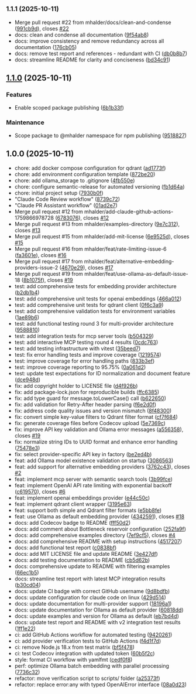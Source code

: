## <small>1.1.1 (2025-10-11)</small>

* Merge pull request #22 from mhalder/docs/clean-and-condense ([991cb9d](https://github.com/mhalder/qdrant-mcp-server/commit/991cb9d)), closes [#22](https://github.com/mhalder/qdrant-mcp-server/issues/22)
* docs: clean and condense all documentation ([9f54ab8](https://github.com/mhalder/qdrant-mcp-server/commit/9f54ab8))
* docs: improve consistency and remove redundancy across all documentation ([176cb05](https://github.com/mhalder/qdrant-mcp-server/commit/176cb05))
* docs: remove test report and references - redundant with CI ([db0b8b7](https://github.com/mhalder/qdrant-mcp-server/commit/db0b8b7))
* docs: streamline README for clarity and conciseness ([bd34c91](https://github.com/mhalder/qdrant-mcp-server/commit/bd34c91))

## [1.1.0](https://github.com/mhalder/qdrant-mcp-server/compare/v1.0.0...v1.1.0) (2025-10-11)

### Features

- Enable scoped package publishing ([6b1b33f](https://github.com/mhalder/qdrant-mcp-server/commit/6b1b33f))

### Maintenance

- Scope package to @mhalder namespace for npm publishing ([9518827](https://github.com/mhalder/qdrant-mcp-server/commit/9518827))

## 1.0.0 (2025-10-11)

- chore: add docker compose configuration for qdrant ([ad1773f](https://github.com/mhalder/qdrant-mcp-server/commit/ad1773f))
- chore: add environment configuration template ([872be20](https://github.com/mhalder/qdrant-mcp-server/commit/872be20))
- chore: add ollama_storage to .gitignore ([4fb550e](https://github.com/mhalder/qdrant-mcp-server/commit/4fb550e))
- chore: configure semantic-release for automated versioning ([fb1d64a](https://github.com/mhalder/qdrant-mcp-server/commit/fb1d64a))
- chore: initial project setup ([7930b0f](https://github.com/mhalder/qdrant-mcp-server/commit/7930b0f))
- "Claude Code Review workflow" ([8739c72](https://github.com/mhalder/qdrant-mcp-server/commit/8739c72))
- "Claude PR Assistant workflow" ([01ad2e7](https://github.com/mhalder/qdrant-mcp-server/commit/01ad2e7))
- Merge pull request #12 from mhalder/add-claude-github-actions-1759866978728 ([6783076](https://github.com/mhalder/qdrant-mcp-server/commit/6783076)), closes [#12](https://github.com/mhalder/qdrant-mcp-server/issues/12)
- Merge pull request #13 from mhalder/examples-directory ([9e7c312](https://github.com/mhalder/qdrant-mcp-server/commit/9e7c312)), closes [#13](https://github.com/mhalder/qdrant-mcp-server/issues/13)
- Merge pull request #15 from mhalder/add-mit-license ([6e9525d](https://github.com/mhalder/qdrant-mcp-server/commit/6e9525d)), closes [#15](https://github.com/mhalder/qdrant-mcp-server/issues/15)
- Merge pull request #16 from mhalder/feat/rate-limiting-issue-6 ([fa3601e](https://github.com/mhalder/qdrant-mcp-server/commit/fa3601e)), closes [#16](https://github.com/mhalder/qdrant-mcp-server/issues/16)
- Merge pull request #17 from mhalder/feat/alternative-embedding-providers-issue-2 ([4670e29](https://github.com/mhalder/qdrant-mcp-server/commit/4670e29)), closes [#17](https://github.com/mhalder/qdrant-mcp-server/issues/17)
- Merge pull request #19 from mhalder/feat/use-ollama-as-default-issue-18 ([8b1075f](https://github.com/mhalder/qdrant-mcp-server/commit/8b1075f)), closes [#19](https://github.com/mhalder/qdrant-mcp-server/issues/19)
- test: add comprehensive tests for embedding provider architecture ([b2db1b4](https://github.com/mhalder/qdrant-mcp-server/commit/b2db1b4))
- test: add comprehensive unit tests for openai embeddings ([466a012](https://github.com/mhalder/qdrant-mcp-server/commit/466a012))
- test: add comprehensive unit tests for qdrant client ([0f6c3a9](https://github.com/mhalder/qdrant-mcp-server/commit/0f6c3a9))
- test: add comprehensive validation tests for environment variables ([1ae89b6](https://github.com/mhalder/qdrant-mcp-server/commit/1ae89b6))
- test: add functional testing round 3 for multi-provider architecture ([9588810](https://github.com/mhalder/qdrant-mcp-server/commit/9588810))
- test: add integration tests for mcp server tools ([b504329](https://github.com/mhalder/qdrant-mcp-server/commit/b504329))
- test: add interactive MCP testing round 4 results ([0cdc763](https://github.com/mhalder/qdrant-mcp-server/commit/0cdc763))
- test: add testing infrastructure with vitest ([35beed7](https://github.com/mhalder/qdrant-mcp-server/commit/35beed7))
- test: fix error handling tests and improve coverage ([1219574](https://github.com/mhalder/qdrant-mcp-server/commit/1219574))
- test: improve coverage for error handling paths ([833b3ef](https://github.com/mhalder/qdrant-mcp-server/commit/833b3ef))
- test: improve coverage reporting to 95.75% ([0a061d2](https://github.com/mhalder/qdrant-mcp-server/commit/0a061d2))
- test: update test expectations for ID normalization and document feature ([dce948d](https://github.com/mhalder/qdrant-mcp-server/commit/dce948d))
- fix: add copyright holder to LICENSE file ([d4f926b](https://github.com/mhalder/qdrant-mcp-server/commit/d4f926b))
- fix: add package-lock.json for reproducible builds ([ffc6385](https://github.com/mhalder/qdrant-mcp-server/commit/ffc6385))
- fix: add type guard for message.toLowerCase() call ([b622650](https://github.com/mhalder/qdrant-mcp-server/commit/b622650))
- fix: add validation for Retry-After header parsing ([f6e2d0f](https://github.com/mhalder/qdrant-mcp-server/commit/f6e2d0f))
- fix: address code quality issues and version mismatch ([8f48300](https://github.com/mhalder/qdrant-mcp-server/commit/8f48300))
- fix: convert simple key-value filters to Qdrant filter format ([cf7f684](https://github.com/mhalder/qdrant-mcp-server/commit/cf7f684))
- fix: generate coverage files before Codecov upload ([5e7369c](https://github.com/mhalder/qdrant-mcp-server/commit/5e7369c))
- fix: improve API key validation and Ollama error messages ([a556358](https://github.com/mhalder/qdrant-mcp-server/commit/a556358)), closes [#19](https://github.com/mhalder/qdrant-mcp-server/issues/19)
- fix: normalize string IDs to UUID format and enhance error handling ([75478e3](https://github.com/mhalder/qdrant-mcp-server/commit/75478e3))
- fix: select provider-specific API key in factory ([be2ed4b](https://github.com/mhalder/qdrant-mcp-server/commit/be2ed4b))
- feat: add Ollama model existence validation on startup ([3086563](https://github.com/mhalder/qdrant-mcp-server/commit/3086563))
- feat: add support for alternative embedding providers ([3762c43](https://github.com/mhalder/qdrant-mcp-server/commit/3762c43)), closes [#2](https://github.com/mhalder/qdrant-mcp-server/issues/2)
- feat: implement mcp server with semantic search tools ([3b99fce](https://github.com/mhalder/qdrant-mcp-server/commit/3b99fce))
- feat: implement OpenAI API rate limiting with exponential backoff ([c619570](https://github.com/mhalder/qdrant-mcp-server/commit/c619570)), closes [#6](https://github.com/mhalder/qdrant-mcp-server/issues/6)
- feat: implement openai embeddings provider ([e44c50c](https://github.com/mhalder/qdrant-mcp-server/commit/e44c50c))
- feat: implement qdrant client wrapper ([3195e63](https://github.com/mhalder/qdrant-mcp-server/commit/3195e63))
- feat: support both simple and Qdrant filter formats ([e5bb8fe](https://github.com/mhalder/qdrant-mcp-server/commit/e5bb8fe))
- feat: use Ollama as default embedding provider ([4342591](https://github.com/mhalder/qdrant-mcp-server/commit/4342591)), closes [#18](https://github.com/mhalder/qdrant-mcp-server/issues/18)
- docs: add Codecov badge to README ([fff50d2](https://github.com/mhalder/qdrant-mcp-server/commit/fff50d2))
- docs: add comment about Bottleneck reservoir configuration ([252fa9f](https://github.com/mhalder/qdrant-mcp-server/commit/252fa9f))
- docs: add comprehensive examples directory ([7ef9cf5](https://github.com/mhalder/qdrant-mcp-server/commit/7ef9cf5)), closes [#4](https://github.com/mhalder/qdrant-mcp-server/issues/4)
- docs: add comprehensive README with setup instructions ([4517207](https://github.com/mhalder/qdrant-mcp-server/commit/4517207))
- docs: add functional test report ([c0838bf](https://github.com/mhalder/qdrant-mcp-server/commit/c0838bf))
- docs: add MIT LICENSE file and update README ([3e427df](https://github.com/mhalder/qdrant-mcp-server/commit/3e427df))
- docs: add testing documentation to README ([cb5d62b](https://github.com/mhalder/qdrant-mcp-server/commit/cb5d62b))
- docs: comprehensive update to README with filtering examples ([66ec1b5](https://github.com/mhalder/qdrant-mcp-server/commit/66ec1b5))
- docs: streamline test report with latest MCP integration results ([b30cd04](https://github.com/mhalder/qdrant-mcp-server/commit/b30cd04))
- docs: update CI badge with correct GitHub username ([9d8bdfb](https://github.com/mhalder/qdrant-mcp-server/commit/9d8bdfb))
- docs: update configuration for claude code on linux ([429d514](https://github.com/mhalder/qdrant-mcp-server/commit/429d514))
- docs: update documentation for multi-provider support ([18196a1](https://github.com/mhalder/qdrant-mcp-server/commit/18196a1))
- docs: update documentation for Ollama as default provider ([60818dd](https://github.com/mhalder/qdrant-mcp-server/commit/60818dd))
- docs: update examples and version for Ollama as default ([eb7bd4d](https://github.com/mhalder/qdrant-mcp-server/commit/eb7bd4d))
- docs: update test report and README with v2 integration test results ([1ff1e22](https://github.com/mhalder/qdrant-mcp-server/commit/1ff1e22))
- ci: add GitHub Actions workflow for automated testing ([9420261](https://github.com/mhalder/qdrant-mcp-server/commit/9420261))
- ci: add provider verification tests to GitHub Actions ([f4d1f7d](https://github.com/mhalder/qdrant-mcp-server/commit/f4d1f7d))
- ci: remove Node.js 18.x from test matrix ([bf5f478](https://github.com/mhalder/qdrant-mcp-server/commit/bf5f478))
- ci: test Codecov integration with updated token ([60b5f2c](https://github.com/mhalder/qdrant-mcp-server/commit/60b5f2c))
- style: format CI workflow with yamlfmt ([cedf0f8](https://github.com/mhalder/qdrant-mcp-server/commit/cedf0f8))
- perf: optimize Ollama batch embedding with parallel processing ([7736c32](https://github.com/mhalder/qdrant-mcp-server/commit/7736c32))
- refactor: move verification script to scripts/ folder ([a25373f](https://github.com/mhalder/qdrant-mcp-server/commit/a25373f))
- refactor: replace error:any with typed OpenAIError interface ([08a0d23](https://github.com/mhalder/qdrant-mcp-server/commit/08a0d23))
